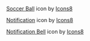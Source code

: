 
<a target="_blank" href="https://icons8.com/icon/J53V3a4rzlOi/soccer-ball">Soccer Ball</a> icon by <a target="_blank" href="https://icons8.com">Icons8</a>

<a target="_blank" href="https://icons8.com/icon/11642/notification">Notification</a> icon by <a target="_blank" href="https://icons8.com">Icons8</a>

<a target="_blank" href="https://icons8.com/icon/3DXpsdYTg7AE/notification-bell">Notification Bell</a> icon by <a target="_blank" href="https://icons8.com">Icons8</a>